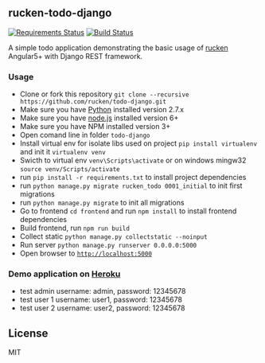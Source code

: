 ## rucken-todo-django
[![Requirements Status](https://requires.io/github/rucken/todo-django/requirements.svg?branch=master)](https://requires.io/github/rucken/todo-django/requirements/?branch=master)
[![Build Status][travis-image]][travis-url]


A simple todo application demonstrating the basic usage of [rucken](https://github.com/rucken) Angular5+ with Django REST framework.


### Usage
- Clone or fork this repository `git clone --recursive https://github.com/rucken/todo-django.git`
- Make sure you have [Python](https://www.python.org/downloads/) installed version 2.7.x
- Make sure you have [node.js](https://nodejs.org/) installed version 6+
- Make sure you have NPM installed version 3+
- Open comand line in folder `todo-django`
- Install virtual env for isolate libs used on project `pip install virtualenv` and init it `virtualenv venv`
- Swicth to virtual env `venv\Scripts\activate` or on windows mingw32 `source venv/Scripts/activate`
- run `pip install -r requirements.txt` to install project dependencies
- run `python manage.py migrate rucken_todo 0001_initial` to init first migrations
- run `python manage.py migrate` to init all migrations
- Go to frontend `cd frontend` and run `npm install` to install frontend dependencies
- Build frontend, run `npm run build`
- Collect static `python manage.py collectstatic --noinput`
- Run server `python manage.py runserver 0.0.0.0:5000`
- Open browser to [`http://localhost:5000`](http://localhost:5000)

### Demo application on [Heroku](https://rucken-todo-django.herokuapp.com)
- test admin username: admin, password: 12345678
- test user 1 username: user1, password: 12345678
- test user 2 username: user2, password: 12345678

## License

MIT

[travis-image]: https://travis-ci.org/rucken/todo-django.svg?branch=master
[travis-url]: https://travis-ci.org/rucken/todo-django
